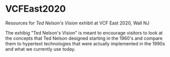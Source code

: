 # VCFEast2020
Resources for *Ted Nelson's Vision* exhibit at VCF East 2020, Wall NJ

The exhibig "Ted Nelson's Vision" is meant to encourage visitors to look at the concepts that Ted Nelson designed starting in the 1960's and compare them to hypertext technologies that were actually implemented in the 1990s and what we currently use today.
